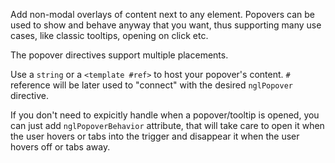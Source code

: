 Add non-modal overlays of content next to any element. Popovers can be used to show and behave anyway that you want, thus supporting many use cases, like classic tooltips, opening on click etc.

The popover directives support multiple placements.

Use a `string` or a `<template #ref>` to host your popover's content. `#` reference will be later used to "connect" with the desired `nglPopover` directive.

If you don't need to expicitly handle when a popover/tooltip is opened, you can just add `nglPopoverBehavior` attribute, that will take care to open it when the user hovers or tabs into the trigger and disappear it when the user hovers off or tabs away.
